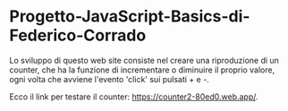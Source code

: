 # Progetto-JavaScript-Basics-di-Federico-Corrado
 
Lo sviluppo di questo web site consiste nel creare una riproduzione di un counter, che ha la funzione di incrementare o diminuire il proprio valore, ogni volta che avviene l'evento 'click' sui pulsati + e -.

Ecco il link per testare il counter: https://counter2-80ed0.web.app/.
